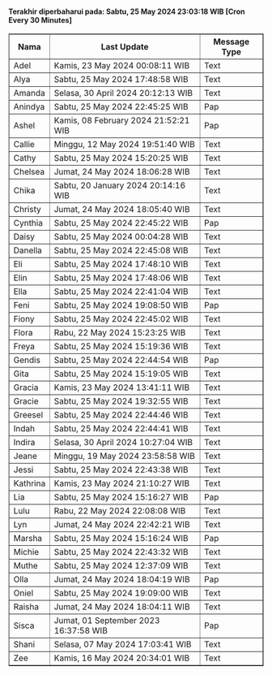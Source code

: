 #### Terakhir diperbaharui pada: Sabtu, 25 May 2024 23:03:18 WIB [Cron Every 30 Minutes]

<table border='1'><tr><th>Nama</th><th>Last Update</th><th>Message Type</th></tr><tr><td>Adel</td><td>Kamis, 23 May 2024 00:08:11 WIB</td><td>Text</td></tr><tr><td>Alya</td><td>Sabtu, 25 May 2024 17:48:58 WIB</td><td>Text</td></tr><tr><td>Amanda</td><td>Selasa, 30 April 2024 20:12:13 WIB</td><td>Text</td></tr><tr><td>Anindya</td><td>Sabtu, 25 May 2024 22:45:25 WIB</td><td>Pap</td></tr><tr><td>Ashel</td><td>Kamis, 08 February 2024 21:52:21 WIB</td><td>Pap</td></tr><tr><td>Callie</td><td>Minggu, 12 May 2024 19:51:40 WIB</td><td>Text</td></tr><tr><td>Cathy</td><td>Sabtu, 25 May 2024 15:20:25 WIB</td><td>Text</td></tr><tr><td>Chelsea</td><td>Jumat, 24 May 2024 18:06:28 WIB</td><td>Text</td></tr><tr><td>Chika</td><td>Sabtu, 20 January 2024 20:14:16 WIB</td><td>Text</td></tr><tr><td>Christy</td><td>Jumat, 24 May 2024 18:05:40 WIB</td><td>Text</td></tr><tr><td>Cynthia</td><td>Sabtu, 25 May 2024 22:45:22 WIB</td><td>Pap</td></tr><tr><td>Daisy</td><td>Sabtu, 25 May 2024 00:04:28 WIB</td><td>Text</td></tr><tr><td>Danella</td><td>Sabtu, 25 May 2024 22:45:08 WIB</td><td>Text</td></tr><tr><td>Eli</td><td>Sabtu, 25 May 2024 17:48:10 WIB</td><td>Text</td></tr><tr><td>Elin</td><td>Sabtu, 25 May 2024 17:48:06 WIB</td><td>Text</td></tr><tr><td>Ella</td><td>Sabtu, 25 May 2024 22:41:04 WIB</td><td>Text</td></tr><tr><td>Feni</td><td>Sabtu, 25 May 2024 19:08:50 WIB</td><td>Pap</td></tr><tr><td>Fiony</td><td>Sabtu, 25 May 2024 22:45:02 WIB</td><td>Text</td></tr><tr><td>Flora</td><td>Rabu, 22 May 2024 15:23:25 WIB</td><td>Text</td></tr><tr><td>Freya</td><td>Sabtu, 25 May 2024 15:19:36 WIB</td><td>Text</td></tr><tr><td>Gendis</td><td>Sabtu, 25 May 2024 22:44:54 WIB</td><td>Pap</td></tr><tr><td>Gita</td><td>Sabtu, 25 May 2024 15:19:05 WIB</td><td>Text</td></tr><tr><td>Gracia</td><td>Kamis, 23 May 2024 13:41:11 WIB</td><td>Text</td></tr><tr><td>Gracie</td><td>Sabtu, 25 May 2024 19:32:55 WIB</td><td>Text</td></tr><tr><td>Greesel</td><td>Sabtu, 25 May 2024 22:44:46 WIB</td><td>Text</td></tr><tr><td>Indah</td><td>Sabtu, 25 May 2024 22:44:41 WIB</td><td>Text</td></tr><tr><td>Indira</td><td>Selasa, 30 April 2024 10:27:04 WIB</td><td>Text</td></tr><tr><td>Jeane</td><td>Minggu, 19 May 2024 23:58:58 WIB</td><td>Text</td></tr><tr><td>Jessi</td><td>Sabtu, 25 May 2024 22:43:38 WIB</td><td>Text</td></tr><tr><td>Kathrina</td><td>Kamis, 23 May 2024 21:10:27 WIB</td><td>Text</td></tr><tr><td>Lia</td><td>Sabtu, 25 May 2024 15:16:27 WIB</td><td>Pap</td></tr><tr><td>Lulu</td><td>Rabu, 22 May 2024 22:08:08 WIB</td><td>Text</td></tr><tr><td>Lyn</td><td>Jumat, 24 May 2024 22:42:21 WIB</td><td>Text</td></tr><tr><td>Marsha</td><td>Sabtu, 25 May 2024 15:16:24 WIB</td><td>Pap</td></tr><tr><td>Michie</td><td>Sabtu, 25 May 2024 22:43:32 WIB</td><td>Text</td></tr><tr><td>Muthe</td><td>Sabtu, 25 May 2024 12:37:09 WIB</td><td>Text</td></tr><tr><td>Olla</td><td>Jumat, 24 May 2024 18:04:19 WIB</td><td>Pap</td></tr><tr><td>Oniel</td><td>Sabtu, 25 May 2024 19:09:00 WIB</td><td>Text</td></tr><tr><td>Raisha</td><td>Jumat, 24 May 2024 18:04:11 WIB</td><td>Text</td></tr><tr><td>Sisca</td><td>Jumat, 01 September 2023 16:37:58 WIB</td><td>Pap</td></tr><tr><td>Shani</td><td>Selasa, 07 May 2024 17:03:41 WIB</td><td>Text</td></tr><tr><td>Zee</td><td>Kamis, 16 May 2024 20:34:01 WIB</td><td>Text</td></tr></table>